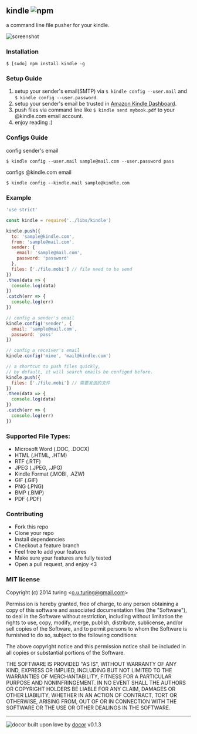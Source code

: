 ## kindle ![npm](https://badge.fury.io/js/kindle.png)

a command line file pusher for your kindle.

![screenshot](http://ww3.sinaimg.cn/large/61ff0de3gw1e6wsmhtwdgj20jv0eddh9.jpg)

### Installation
```
$ [sudo] npm install kindle -g
```

### Setup Guide

1. setup your sender's email(SMTP) via `$ kindle config --user.mail` and `$ kindle config --user.password`.
2. setup your sender's email be trusted in [Amazon Kindle Dashboard](#/#).
3. push files via command line like `$ kindle send mybook.pdf` to your @kindle.com email account.
3. enjoy reading :)

### Configs Guide

config sender's email
```
$ kindle config --user.mail sample@mail.com --user.password pass
```
configs @kindle.com email
```
$ kindle config --kindle.mail sample@kindle.com
```

### Example

```javascript
'use strict'

const kindle = require('../libs/kindle')

kindle.push({
  to: 'sample@kindle.com',
  from: 'sample@mail.com',
  sender: {
    email: 'sample@mail.com',
    password: 'password'
  },
  files: ['./file.mobi'] // file need to be send
})
.then(data => {
  console.log(data)
})
.catch(err => {
  console.log(err)
})

// config a sender's email
kindle.config('sender', {
  email: 'sample@mail.com',
  password: 'pass'
})

// config a receiver's email
kindle.config('mime', 'mail@kindle.com')

// a shortcut to push files quickly,
// by default, it will search emails be configed before.
kindle.push({
  files: ['./file.mobi'] // 需要发送的文件
})
.then(data => {
  console.log(data)
})
.catch(err => {
  console.log(err)
})

```
### Supported File Types:
- Microsoft Word (.DOC, .DOCX)
- HTML (.HTML, .HTM)
- RTF (.RTF)
- JPEG (.JPEG, .JPG)
- Kindle Format (.MOBI, .AZW)
- GIF (.GIF)
- PNG (.PNG)
- BMP (.BMP)
- PDF (.PDF)

### Contributing
- Fork this repo
- Clone your repo
- Install dependencies
- Checkout a feature branch
- Feel free to add your features
- Make sure your features are fully tested
- Open a pull request, and enjoy <3

### MIT license
Copyright (c) 2014 turing &lt;o.u.turing@gmail.com&gt;

Permission is hereby granted, free of charge, to any person obtaining a copy
of this software and associated documentation files (the &quot;Software&quot;), to deal
in the Software without restriction, including without limitation the rights
to use, copy, modify, merge, publish, distribute, sublicense, and/or sell
copies of the Software, and to permit persons to whom the Software is
furnished to do so, subject to the following conditions:

The above copyright notice and this permission notice shall be included in
all copies or substantial portions of the Software.

THE SOFTWARE IS PROVIDED &quot;AS IS&quot;, WITHOUT WARRANTY OF ANY KIND, EXPRESS OR
IMPLIED, INCLUDING BUT NOT LIMITED TO THE WARRANTIES OF MERCHANTABILITY,
FITNESS FOR A PARTICULAR PURPOSE AND NONINFRINGEMENT. IN NO EVENT SHALL THE
AUTHORS OR COPYRIGHT HOLDERS BE LIABLE FOR ANY CLAIM, DAMAGES OR OTHER
LIABILITY, WHETHER IN AN ACTION OF CONTRACT, TORT OR OTHERWISE, ARISING FROM,
OUT OF OR IN CONNECTION WITH THE SOFTWARE OR THE USE OR OTHER DEALINGS IN
THE SOFTWARE.

---
![docor](https://cdn1.iconfinder.com/data/icons/windows8_icons_iconpharm/26/doctor.png)
built upon love by [docor](https://github.com/turingou/docor.git) v0.1.3
